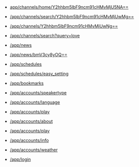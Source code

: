 * <a href="https://staging.monstar.ch/app/channels/home/Y2hhbm5lbF9ncm91cHMvMjU5NA==">app/channels/home/Y2hhbm5lbF9ncm91cHMvMjU5NA==</a> 

* <a href="https://staging.monstar.ch/app/channels/search/Y2hhbm5lbF9ncm91cHMvMjUwMg==">/app/channels/search/Y2hhbm5lbF9ncm91cHMvMjUwMg==</a> 

* <a href="https://staging.monstar.ch/app/channels/Y2hhbm5lbF9ncm91cHMvMjUwNg==">/app/channels/Y2hhbm5lbF9ncm91cHMvMjUwNg==</a> 

* <a href="https://staging.monstar.ch/app/channels/search/?query=love">/app/channels/search?query=love</a> 

* <a href="https://staging.monstar.ch/app/news">/app/news</a> 

* <a href="https://staging.monstar.ch/app/news/bmV3cy8yOQ==">/app/news/bmV3cy8yOQ==</a> 

* <a href="https://staging.monstar.ch/app/schedules">/app/schedules</a> 

* <a href="https://staging.monstar.ch/app/schedules/easy_setting">/app/schedules/easy_setting</a> 

* <a href="https://staging.monstar.ch/app/bookmarks">/app/bookmarks</a> 

* <a href="https://staging.monstar.ch/app/accounts/speakertype">/app/accounts/speakertype</a> 

* <a href="https://staging.monstar.ch/app/accounts/language">/app/accounts/language</a> 

* <a href="https://staging.monstar.ch/app/accounts/play">/app/accounts/play</a> 

* <a href="https://staging.monstar.ch/app/accounts/about">/app/accounts/about</a> 

* <a href="https://staging.monstar.ch/app/accounts/play">/app/accounts/play</a> 

* <a href="https://staging.monstar.ch/app/accounts/info">/app/accounts/info</a> 

* <a href="https://staging.monstar.ch/app/accounts/weather">/app/accounts/weather</a> 

* <a href="https://staging.monstar.ch/app/login">/app/login</a> 
